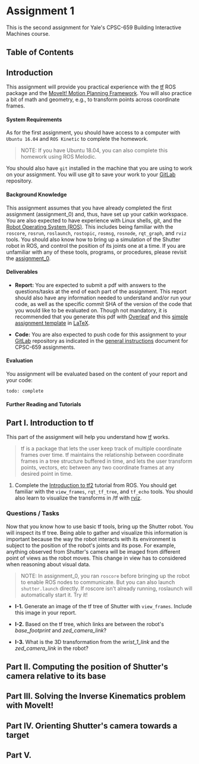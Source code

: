 # Assignment 1

This is the second assignment for Yale's CPSC-659 Building Interactive Machines course.

## Table of Contents

## Introduction 
This assignment will provide you practical experience with the [tf](ros.org/wiki/tf) ROS package and
the [MoveIt! Motion Planning Framework](https://moveit.ros.org/). You will also practice
a bit of math and geometry, e.g., to transform points across coordinate frames.

#### System Requirements
As for the first assignment, you should have access to a computer with `Ubuntu 16.04` and `ROS Kinetic` to complete the homework. 

> NOTE: If you have Ubuntu 18.04, you can also complete this homework 
using ROS Melodic. 

You should also have `git` installed in the machine that you are using to work on your assignment.
You will use git to save your work to your [GitLab](http://www.gitlab.com) repository.

#### Background Knowledge

This assignment assumes that you have already completed the first assignment (assignment_0) and,
thus, have set up your catkin workspace. You are also expected to have experience with Linux shells, git, and
the [Robot Operating System (ROS)](http://www.ros.org/). This includes being familiar with
the `roscore`, `rosrun`, `roslaunch`, `rostopic`, `rosmsg`, `rosnode`, `rqt_graph`, and `rviz` tools. You
should also know how to bring up a simulation of the Shutter robot in ROS, and
control the position of its joints one at a time. If
you are unfamiliar with any of these tools, programs, or procedures, please revisit the 
[assignment_0](../../assignment_0/README.md).

#### Deliverables

- **Report:** You are expected to submit a pdf with answers to the questions/tasks at 
the end of each part of the assignment. This report should also have any information needed 
to understand and/or run your code, as well as the specific commit SHA of the version of the code
that you would like to be evaluated on. Though not mandatory, it is recommended that you generate this pdf 
with [Overleaf](https://www.overleaf.com/edu/yale#!overview) and this 
[simple assignment template](https://www.overleaf.com/latex/templates/simple-assignment-template/mzkqqqjypzvd) 
in [LaTeX](https://www.latex-project.org/).

- **Code:** You are also expected to push code for this assignment to your 
[GitLab](http://www.gitlab.com) repository as indicated in the [general instructions](../README.md) 
document for CPSC-659 assignments. 

#### Evaluation

You assignment will be evaluated based on the content of your report and your code:

`todo: complete`

#### Further Reading and Tutorials 


## Part I. Introduction to tf
This part of the assignment will help you understand how [tf](http://wiki.ros.org/tf) works.

> tf is a package that lets the user keep track of multiple coordinate frames over time. tf 
maintains the relationship between coordinate frames in a tree structure buffered in time, and 
lets the user transform points, vectors, etc between any two coordinate frames at any desired 
point in time. 

1. Complete the [Introduction to tf2](http://wiki.ros.org/tf2/Tutorials/Introduction%20to%20tf2)
tutorial from ROS. You should get familiar with the `view_frames`, 
`rqt_tf_tree`, and `tf_echo` tools. You should also learn to visualize the transforms
in /tf with [rviz](http://wiki.ros.org/rviz).

### Questions / Tasks
Now that you know how to use basic tf tools, bring up the Shutter robot. You will inspect
its tf tree. Being able to gather and visualize this information is important because the way the robot
interacts with its environment is subject to the position of the robot's joints and its pose.
For example, anything observed from Shutter's camera will be imaged from
different point of views as the robot moves. This change in view has to considered when 
reasoning about visual data.

> NOTE: In assignment_0, you ran `roscore` before bringing up the robot to enable ROS nodes to communicate. 
But you can also launch `shutter.launch` directly. If roscore isn't already running, roslaunch 
will automatically start it. Try it!

- **I-1.** Generate an image of the tf tree of Shutter with `view_frames`. 
Include this image in your report.

- **I-2.** Based on the tf tree, which links are between the robot's *base_footprint* 
and *zed_camera_link*?

- **I-3.** What is the 3D transformation from the *wrist_1_link* and the *zed_camera_link* 
in the robot?

## Part II. Computing the position of Shutter's camera relative to its base

## Part III. Solving the Inverse Kinematics problem with MoveIt!

## Part IV. Orienting Shutter's camera towards a target

## Part V. 


